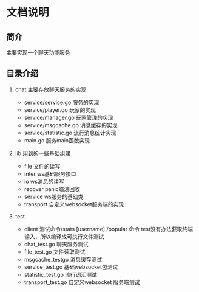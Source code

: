 # 文档说明

## 简介

主要实现一个聊天功能服务

## 目录介绍

1. chat 主要存放聊天服务的实现
    * service/service.go 服务的实现
    * service/player.go 玩家的实现
    * service/manager.go 玩家管理的实现
    * service/msgcache.go 消息缓存的实现
    * service/statistic.go 流行消息统计实现
    * main.go 服务main函数实现

2. lib 用到的一些基础组建
    * file 文件的读写
    * inter ws基础服务接口
    * io ws消息的读写
    * recover panic崩溃回收
    * service ws服务的基础类
    * transport 自定义websocket服务端的实现

3. test 
    * client  测试命令/stats [username] /popular 命令 test没有办法获取终端输入，所以编译成可执行文件测试
    * chat_test.go 聊天服务测试
    * file_test.go 文件读取测试
    * msgcache_testgo 消息缓存测试
    * service_test.go 基础websocket包测试
    * statistic_test.go 流行词汇测试
    * transport_test.go 自定义websocket 服务端测试